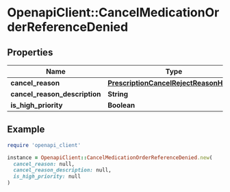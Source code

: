 # OpenapiClient::CancelMedicationOrderReferenceDenied

## Properties

| Name | Type | Description | Notes |
| ---- | ---- | ----------- | ----- |
| **cancel_reason** | [**PrescriptionCancelRejectReasonHolder**](PrescriptionCancelRejectReasonHolder.md) |  |  |
| **cancel_reason_description** | **String** |  | [optional] |
| **is_high_priority** | **Boolean** |  | [optional] |

## Example

```ruby
require 'openapi_client'

instance = OpenapiClient::CancelMedicationOrderReferenceDenied.new(
  cancel_reason: null,
  cancel_reason_description: null,
  is_high_priority: null
)
```

